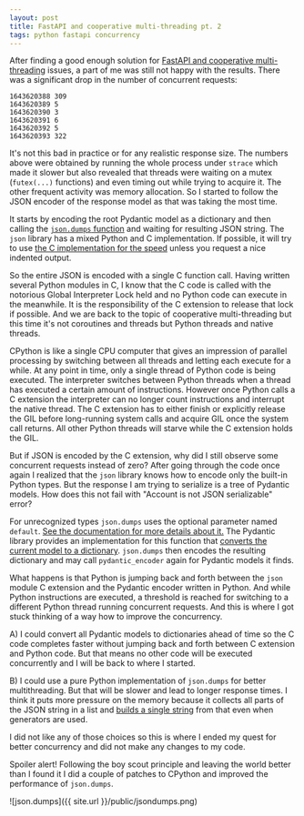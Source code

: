 ```yaml
---
layout: post
title: FastAPI and cooperative multi-threading pt. 2
tags: python fastapi concurrency
---
```


After finding a good enough solution for [FastAPI and cooperative multi-threading](https://aivarsk.com/2022/01/21/fastapi-concurrency/) issues, a part of me was still not happy with the results. There was a significant drop in the number of concurrent requests:

```
1643620388 309
1643620389 5
1643620390 3
1643620391 6
1643620392 5
1643620393 322
```

It's not this bad in practice or for any realistic response size. The numbers above were obtained by running the whole process under `strace` which made it slower but also revealed that threads were waiting on a mutex (`futex(...)` functions) and even timing out while trying to acquire it. The other frequent activity was memory allocation. So I started to follow the JSON encoder of the response model as that was taking the most time.

It starts by encoding the root Pydantic model as a dictionary and then calling the [`json.dumps` function](https://github.com/samuelcolvin/pydantic/blob/36c53ceaa3e72876d4b438e124fc90a2cbc4ecef/pydantic/main.py#L490) and waiting for resulting JSON string. The `json` library has a mixed Python and C implementation. If possible, it will try to use [the C implementation for the speed](https://github.com/python/cpython/blob/0fc3517cf46ec79b4681c31916d4081055a7ed09/Lib/json/encoder.py#L14) unless you request a nice indented output.

So the entire JSON is encoded with a single C function call. Having written several Python modules in C, I know that the C code is called with the notorious Global Interpreter Lock held and no Python code can execute in the meanwhile. It is the responsibility of the C extension to release that lock if possible. And we are back to the topic of cooperative multi-threading but this time it's not coroutines and threads but Python threads and native threads.

CPython is like a single CPU computer that gives an impression of parallel processing by switching between all threads and letting each execute for a while. At any point in time, only a single thread of Python code is being executed. The interpreter switches between Python threads when a thread has executed a certain amount of instructions. However once Python calls a C extension the interpreter can no longer count instructions and interrupt the native thread. The C extension has to either finish or explicitly release the GIL before long-running system calls and acquire GIL once the system call returns. All other Python threads will starve while the C extension holds the GIL.

But if JSON is encoded by the C extension, why did I still observe some concurrent requests instead of zero? After going through the code once again I realized that the `json` library knows how to encode only the built-in Python types. But the response I am trying to serialize is a tree of Pydantic models. How does this not fail with "Account is not JSON serializable" error?

For unrecognized types `json.dumps` uses the optional parameter named `default`. [See the documentation for more details about it.](https://docs.python.org/3/library/json.html#json.dumps) The Pydantic library provides an implementation for this function that [converts the current model to a dictionary](https://github.com/samuelcolvin/pydantic/blob/36c53ceaa3e72876d4b438e124fc90a2cbc4ecef/pydantic/json.py#L72). `json.dumps` then encodes the resulting dictionary and may call `pydantic_encoder` again for Pydantic models it finds.

What happens is that Python is jumping back and forth between the `json` module C extension and the Pydantic encoder written in Python. And while Python instructions are executed, a threshold is reached for switching to a different Python thread running concurrent requests. And this is where I got stuck thinking of a way how to improve the concurrency.

A) I could convert all Pydantic models to dictionaries ahead of time so the C code completes faster without jumping back and forth between C extension and Python code. But that means no other code will be executed concurrently and I will be back to where I started.

B) I could use a pure Python implementation of `json.dumps` for better multithreading. But that will be slower and lead to longer response times. I think it puts more pressure on the memory because it collects all parts of the JSON string in a list and [builds a single string](https://github.com/python/cpython/blob/0fc3517cf46ec79b4681c31916d4081055a7ed09/Lib/json/encoder.py#L202) from that even when generators are used.

I did not like any of those choices so this is where I ended my quest for better concurrency and did not make any changes to my code.

Spoiler alert! Following the boy scout principle and leaving the world better than I found it I did a couple of patches to CPython and improved the performance of `json.dumps`.

![json.dumps]({{ site.url }}/public/jsondumps.png)
